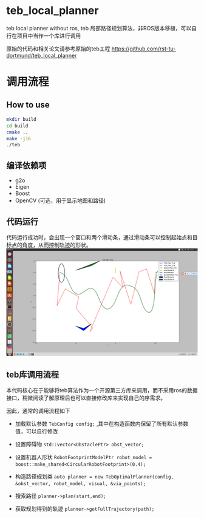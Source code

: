 # teb_local_planner
teb local planner without ros, teb 局部路径规划算法，非ROS版本移植，可以自行在项目中当作一个库进行调用

原始的代码和相关论文请参考原始的teb工程
https://github.com/rst-tu-dortmund/teb_local_planner

# 调用流程

## How to use

```bash
mkdir build
cd build
cmake ..
make -j16
./teb
```

## 编译依赖项

* g2o 
* Eigen 
* Boost 
* OpenCV (可选，用于显示地图和路径)

## 代码运行

代码运行成功时，会出现一个窗口和两个滑动条，通过滑动条可以控制起始点和目标点的角度，从而控制轨迹的形状。
![example](example.png)


## teb库调用流程

本代码核心在于能够将teb算法作为一个开源第三方库来调用，而不采用ros的数据接口，稍微阅读了解原理后也可以直接修改库来实现自己的序需求。

因此，通常的调用流程如下
* 加载默认参数
`TebConfig config;` ,其中在构造函数内保留了所有默认参数值，可以自行修改

* 设置障碍物
`std::vector<ObstaclePtr> obst_vector;`

* 设置机器人形状
`RobotFootprintModelPtr robot_model = boost::make_shared<CircularRobotFootprint>(0.4);`

* 构造路径规划类
`auto planner = new TebOptimalPlanner(config, &obst_vector, robot_model, visual, &via_points);`

* 搜索路径
`planner->plan(start,end);`

* 获取规划得到的轨迹 
`planner->getFullTrajectory(path);`


